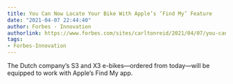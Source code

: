 ```yaml
---
title: You Can Now Locate Your Bike With Apple’s ‘Find My’ Feature
date: "2021-04-07 22:44:40"
author: Forbes - Innovation
authorlink: https://www.forbes.com/sites/carltonreid/2021/04/07/you-can-now-locate-your-bike-with-apples-find-my-feature/
tags:
- Forbes-Innovation
---
```

The Dutch company’s S3 and X3 e-bikes—ordered from today—will be equipped to work with Apple’s Find My app.